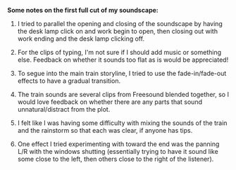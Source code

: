 **Some notes on the first full cut of my soundscape:**

1. I tried to parallel the opening and closing of the soundscape by having the desk lamp click on and work begin to open, then closing out with work ending and the desk lamp clicking off.

2. For the clips of typing, I'm not sure if I should add music or something else. Feedback on whether it sounds too flat as is would be appreciated!

3. To segue into the main train storyline, I tried to use the fade-in/fade-out effects to have a gradual transition.

4. The train sounds are several clips from Freesound blended together, so I would love feedback on whether there are any parts that sound unnatural/distract from the plot.

5. I felt like I was having some difficulty with mixing the sounds of the train and the rainstorm so that each was clear, if anyone has tips.

6. One effect I tried experimenting with toward the end was the panning L/R with the windows shutting (essentially trying to have it sound like some close to the left, then others close to the right of the listener).

